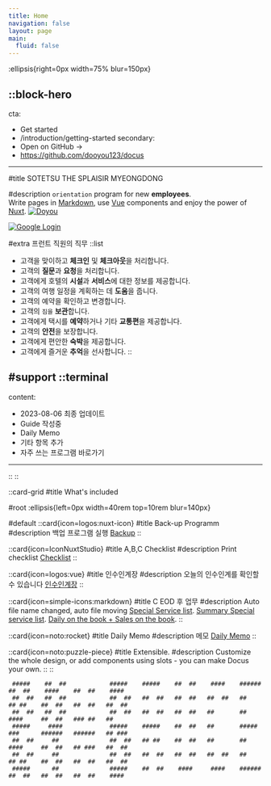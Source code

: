 ```yaml
---
title: Home
navigation: false
layout: page
main:
  fluid: false
---
```


:ellipsis{right=0px width=75% blur=150px}

::block-hero
---
cta:
  - Get started
  - /introduction/getting-started
secondary:
  - Open on GitHub →
  - https://github.com/dooyou123/docus
---

#title
SOTETSU THE SPLAISIR MYEONGDONG 

#description
`orientation` program for new **employees**.<br/>
Write pages in [Markdown](https://content.nuxtjs.org), use [Vue](https://vuejs.org) components and enjoy the power of [Nuxt](https://nuxt.com). [![Doyou](https://cdn.rawgit.com/sindresorhus/awesome/d7305f38d29fed78fa85652e3a63e154dd8e8829/media/badge.svg)](https://github.com/dooyou123/docus)

[![Google Login](https://developers.google.com/identity/images/btn_google_signin_dark_normal_web.png)](https://accounts.google.com/o/oauth2/auth?client_id=963587908042-rej6j10mggokc53pcl189043ehcrl4kp.apps.googleusercontent.com&redirect_uri=/introduction/getting-started/&response_type=code)

#extra
  프런트 직원의 직무
  ::list
  - 고객을 맞이하고 **체크인** 및 **체크아웃**을 처리합니다.
  - 고객의 **질문**과 **요청**을 처리합니다.
  - 고객에게 호텔의 **시설**과 **서비스**에 대한 정보를 제공합니다.
  - 고객의 여행 일정을 계획하는 데 **도움**을 줍니다.
  - 고객의 예약을 확인하고 변경합니다.
  - 고객의 `짐을` **보관**합니다.
  - 고객에게 택시를 **예약**하거나 기타 **교통편**을 제공합니다.
  - 고객의 **안전**을 보장합니다.
  - 고객에게 편안한 **숙박**을 제공합니다.
  - 고객에게 즐거운 **추억**을 선사합니다.
  ::

#support
  ::terminal
  ---
  content:
  - 2023-08-06 최종 업데이트
  - Guide 작성중
  - Daily Memo
  - 기타 항목 추가
  - 자주 쓰는 프로그램 바로가기
  ---
  ::
::

::card-grid
#title
What's included

#root
:ellipsis{left=0px width=40rem top=10rem blur=140px}

#default
  ::card{icon=logos:nuxt-icon}
  #title
  Back-up Programm
  #description
  백업 프로그램 실행 <a href="localexplorer:Z:\THE SPLAISIR SEOUL MYEONG-DONG\1. Sotetsu Operations\1. FRONT\10. Staff\Bruce Kang\FD\backupreport.exe">Backup</a>
  ::


  ::card{icon=IconNuxtStudio}
  #title
  A,B,C Checklist
  #description
  Print checklist <a href="localexplorer:Z:\THE SPLAISIR SEOUL MYEONG-DONG\1. Sotetsu Operations\1. FRONT\2. Shift Check List">Checklist</a>
  ::

  ::card{icon=logos:vue}
  #title
  인수인계장
  #description
  오늘의 인수인계를 확인할 수 있습니다
  [인수인계장](https://docs.google.com/spreadsheets/d/1y3SvH2EO91FEE-hZ_hScDJAaIgDg5MUgd_PoxpKqWqQ/edit?usp=sharing)
  ::

  ::card{icon=simple-icons:markdown}
  #title
  C EOD 후 업무
  #description
Auto file name changed, auto file moving
  [Special Service list](https://content.nuxtjs.org/guide/writing/mdc).
  [Summary Special service list](https://content.nuxtjs.org/guide/writing/mdc).
  [Daily on the book + Sales on the book](https://content.nuxtjs.org/guide/writing/mdc).
  ::

  ::card{icon=noto:rocket}
  #title
  Daily Memo
  #description
  메모 [Daily Memo](https://mdtodo.netlify.app/#/)
  ::

  ::card{icon=noto:puzzle-piece}
  #title
  Extensible.
  #description
  Customize the whole design, or add components using slots - you can make Docus your own.
  ::
::

``` 
 #####    ##  ##            #####    #####    ##  ##    ####    ######            ##  ##    ####    ##  ##    ####   
 ##  ##   ##  ##            ##  ##   ##  ##   ##  ##   ##  ##   ##                ## ##    ##  ##   ##  ##   ##  ##  
 ##  ##   ##  ##            ##  ##   ##  ##   ##  ##   ##       ##                ####     ##  ##   ### ##   ##      
 #####     ####             #####    #####    ##  ##   ##       #####             ###      ######   ######   ## ###  
 ##  ##     ##              ##  ##   ## ##    ##  ##   ##       ##                ####     ##  ##   ## ###   ##  ##  
 ##  ##     ##              ##  ##   ##  ##   ##  ##   ##  ##   ##                ## ##    ##  ##   ##  ##   ##  ##  
 #####      ##              #####    ##  ##    ####     ####    ######            ##  ##   ##  ##   ##  ##    ####   
 ```
